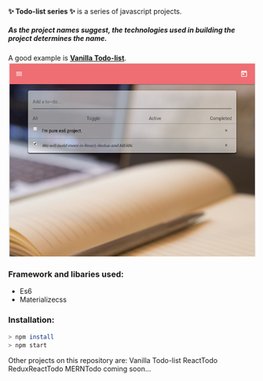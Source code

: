 **:sparkles: Todo-list series :sparkles:**  is a series of javascript projects.


##### As the project names suggest, the technologies used in building the project determines the name.

A good example is **[Vanilla Todo-list](http://cdpn.io/v/VpaEGo)**.
![alt text](./screenshots/vanillaJsToDo.png "vanilla Todo-list")

### Framework and libaries used:
* Es6
* Materializecss

### Installation:

```bash
> npm install
> npm start
```

Other projects on this repository are:
Vanilla Todo-list
ReactTodo
ReduxReactTodo
MERNTodo coming soon...


